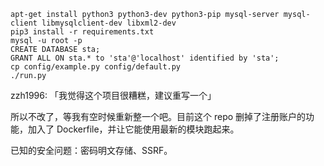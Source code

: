 ```
apt-get install python3 python3-dev python3-pip mysql-server mysql-client libmysqlclient-dev libxml2-dev
pip3 install -r requirements.txt
mysql -u root -p
CREATE DATABASE sta;
GRANT ALL ON sta.* to 'sta'@'localhost' identified by 'sta';
cp config/example.py config/default.py
./run.py
```

zzh1996: 「我觉得这个项目很糟糕，建议重写一个」

所以不改了，等我有空时候重新整一个吧。目前这个 repo 删掉了注册账户的功能，加入了 Dockerfile，并让它能使用最新的模块跑起来。

已知的安全问题：密码明文存储、SSRF。
